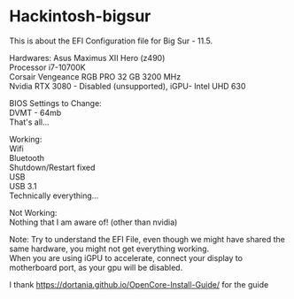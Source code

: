 # Hackintosh-bigsur
This is about the EFI Configuration file for Big Sur - 11.5.


Hardwares:
Asus Maximus XII Hero (z490)</br>
Processor i7-10700K</br>
Corsair Vengeance RGB PRO 32 GB 3200 MHz</br>
Nvidia RTX 3080 - Disabled (unsupported), iGPU- Intel UHD 630</br>

BIOS Settings to Change:</br>
DVMT - 64mb</br>
That's all...

Working:</br>
Wifi</br>
Bluetooth</br>
Shutdown/Restart fixed</br>
USB</br>
USB 3.1</br>
Technically everything...</br>

Not Working:</br>
Nothing that I am aware of! (other than nvidia)</br>

Note: Try to understand the EFI File, even though we might have shared the same hardware, you might not get everything working.   </br>
      When you are using iGPU to accelerate, connect your display to motherboard port, as your gpu will be disabled.</br>


I thank https://dortania.github.io/OpenCore-Install-Guide/ for the guide

